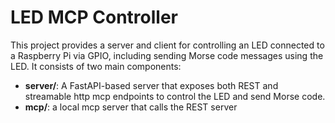 # LED MCP Controller

This project provides a server and client for controlling an LED connected to a Raspberry Pi via GPIO, including sending Morse code messages using the LED. It consists of two main components:

- **server/**: A FastAPI-based server that exposes both REST and streamable http mcp endpoints to control the LED and send Morse code.
- **mcp/**: a local mcp server that calls the REST server
